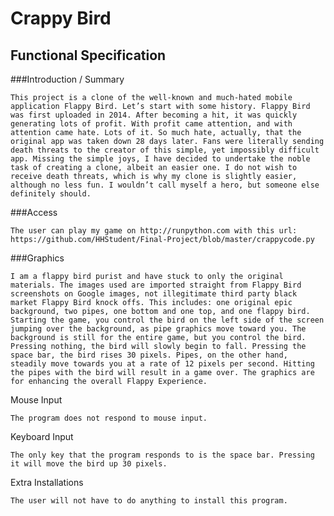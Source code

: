 # Crappy Bird



## Functional Specification

###Introduction / Summary

	This project is a clone of the well-known and much-hated mobile application Flappy Bird. Let’s start with some history. Flappy Bird was first uploaded in 2014. After becoming a hit, it was quickly generating lots of profit. With profit came attention, and with attention came hate. Lots of it. So much hate, actually, that the original app was taken down 28 days later. Fans were literally sending death threats to the creator of this simple, yet impossibly difficult app. Missing the simple joys, I have decided to undertake the noble task of creating a clone, albeit an easier one. I do not wish to receive death threats, which is why my clone is slightly easier, although no less fun. I wouldn’t call myself a hero, but someone else definitely should.

###Access

	The user can play my game on http://runpython.com with this url: https://github.com/HHStudent/Final-Project/blob/master/crappycode.py

###Graphics

	I am a flappy bird purist and have stuck to only the original materials. The images used are imported straight from Flappy Bird screenshots on Google images, not illegitimate third party black market Flappy Bird knock offs. This includes: one original epic background, two pipes, one bottom and one top, and one flappy bird. Starting the game, you control the bird on the left side of the screen jumping over the background, as pipe graphics move toward you. The background is still for the entire game, but you control the bird. Pressing nothing, the bird will slowly begin to fall. Pressing the space bar, the bird rises 30 pixels. Pipes, on the other hand, steadily move towards you at a rate of 12 pixels per second. Hitting the pipes with the bird will result in a game over. The graphics are for enhancing the overall Flappy Experience.

Mouse Input

	The program does not respond to mouse input.

Keyboard Input

	The only key that the program responds to is the space bar. Pressing it will move the bird up 30 pixels.

Extra Installations

	The user will not have to do anything to install this program.
